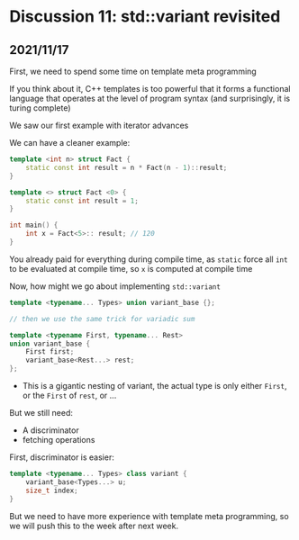 # Discussion 11: std::variant revisited

## 2021/11/17

First, we need to spend some time on template meta programming

If you think about it, C++ templates is too powerful that it forms a functional language that operates at the level of program syntax (and surprisingly, it is turing complete)

We saw our first example with iterator advances

We can have a cleaner example:
```C++
template <int n> struct Fact {
	static const int result = n * Fact(n - 1)::result;
}

template <> struct Fact <0> {
	static const int result = 1;
}

int main() {
	int x = Fact<5>:: result; // 120
}
```

You already paid for everything during compile time, as `static` force all `int` to be evaluated at compile time, so `x` is computed at compile time

Now, how might we go about implementing `std::variant`

```C++
template <typename... Types> union variant_base {};

// then we use the same trick for variadic sum

template <typename First, typename... Rest> 
union variant_base {
	First first;
	variant_base<Rest...> rest;
};
```
- This is a gigantic nesting of variant, the actual type is only either `First`, or the `First` of `rest`, or ...

But we still need:
- A discriminator
- fetching operations

First, discriminator is easier:
```C++
template <typename... Types> class variant {
	variant_base<Types...> u;
	size_t index;
}

```

But we need to have more experience with template meta programming, so we will push this to the week after next week.

